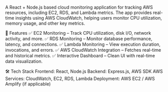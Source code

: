 A React + Node.js based cloud monitoring application for tracking AWS resources, including EC2, RDS, and Lambda metrics. The app provides real-time insights using AWS CloudWatch, helping users monitor CPU utilization, memory usage, and other key metrics.

🚀 Features
✅ EC2 Monitoring – Track CPU utilization, disk I/O, network activity, and more.
✅ RDS Monitoring – Monitor database performance, latency, and connections.
✅ Lambda Monitoring – View execution duration, invocations, and errors.
✅ AWS CloudWatch Integration – Fetches real-time and historical metrics.
✅ Interactive Dashboard – Clean UI with real-time data visualization.

🛠️ Tech Stack
Frontend: React, Node.js
Backend: Express.js, AWS SDK
AWS Services: CloudWatch, EC2, RDS, Lambda
Deployment: AWS EC2 / AWS Amplify (if applicable)

